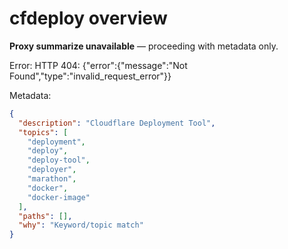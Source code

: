 # cfdeploy overview

**Proxy summarize unavailable** — proceeding with metadata only.

Error: HTTP 404: {"error":{"message":"Not Found","type":"invalid_request_error"}}

Metadata:
```json
{
  "description": "Cloudflare Deployment Tool",
  "topics": [
    "deployment",
    "deploy",
    "deploy-tool",
    "deployer",
    "marathon",
    "docker",
    "docker-image"
  ],
  "paths": [],
  "why": "Keyword/topic match"
}
```
